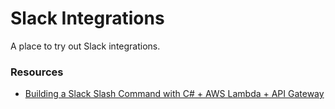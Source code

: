 # Slack Integrations

A place to try out Slack integrations.

### Resources

* [Building a Slack Slash Command with C# + AWS Lambda + API Gateway](https://medium.com/@wasihaiderdev/building-a-slack-slash-command-with-c-aws-lambda-api-gateway-7fa6293ac15d)
